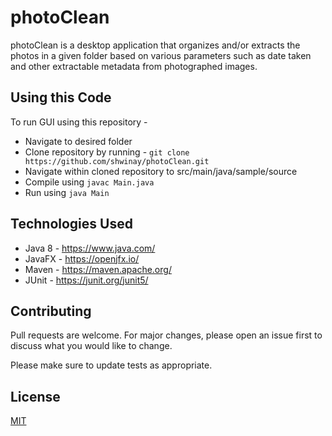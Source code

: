 # photoClean

photoClean is a desktop application that organizes and/or extracts the photos in a given folder based on various parameters such as 
date taken and other extractable metadata from photographed images.


## Using this Code

To run GUI using this repository - 

* Navigate to desired folder
* Clone repository by running - `git clone https://github.com/shwinay/photoClean.git`
* Navigate within cloned repository to src/main/java/sample/source
* Compile using `javac Main.java`
* Run using `java Main`

## Technologies Used

* Java 8 - https://www.java.com/
* JavaFX - https://openjfx.io/
* Maven - https://maven.apache.org/
* JUnit - https://junit.org/junit5/

## Contributing
Pull requests are welcome. For major changes, please open an issue first to discuss what you would like to change.

Please make sure to update tests as appropriate.

## License
[MIT](https://choosealicense.com/licenses/mit/)
